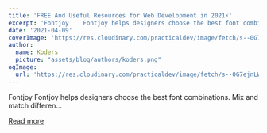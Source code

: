 ```yaml
---
title: 'FREE And Useful Resources for Web Development in 2021⚡'
excerpt: 'Fontjoy    Fontjoy helps designers choose the best font combinations. Mix and match differen...'
date: '2021-04-09'
coverImage: 'https://res.cloudinary.com/practicaldev/image/fetch/s--0G7ejnLW--/c_imagga_scale,f_auto,fl_progressive,h_420,q_auto,w_1000/https://dev-to-uploads.s3.amazonaws.com/uploads/articles/6uevkujhqy8cb68055bl.jpg'
author:
  name: Koders
  picture: "assets/blog/authors/koders.png"
ogImage:
  url: 'https://res.cloudinary.com/practicaldev/image/fetch/s--0G7ejnLW--/c_imagga_scale,f_auto,fl_progressive,h_420,q_auto,w_1000/https://dev-to-uploads.s3.amazonaws.com/uploads/articles/6uevkujhqy8cb68055bl.jpg'
---
```


Fontjoy    Fontjoy helps designers choose the best font combinations. Mix and match differen...

[Read more](https://dev.to/satishnaikawadi2001/free-and-useful-resources-for-web-development-in-2021-53in)
